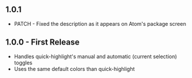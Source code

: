 ## 1.0.1
* PATCH - Fixed the description as it appears on Atom's package screen

## 1.0.0 - First Release
* Handles quick-highlight's manual and automatic (current selection) toggles
* Uses the same default colors than quick-highlight
